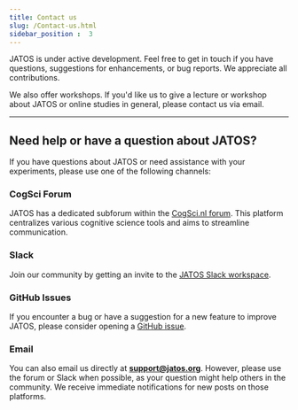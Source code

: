 ```yaml
---
title: Contact us
slug: /Contact-us.html
sidebar_position :  3
---
```


JATOS is under active development. Feel free to get in touch if you have questions, suggestions for enhancements, or bug reports. We appreciate all contributions.

We also offer workshops. If you'd like us to give a lecture or workshop about JATOS or online studies in general, please contact us via email.

---

## Need help or have a question about JATOS?

If you have questions about JATOS or need assistance with your experiments, please use one of the following channels:

### CogSci Forum

JATOS has a dedicated subforum within the [CogSci.nl forum](https://forum.cogsci.nl/categories/jatos). This platform centralizes various cognitive science tools and aims to streamline communication.

### Slack

Join our community by getting an invite to the [JATOS Slack workspace](https://communityinviter.com/apps/jatosworkspace/jatos-slack).

### GitHub Issues

If you encounter a bug or have a suggestion for a new feature to improve JATOS, please consider opening a [GitHub issue](https://github.com/JATOS/JATOS/issues).

### Email

You can also email us directly at **support@jatos.org**. However, please use the forum or Slack when possible, as your question might help others in the community. We receive immediate notifications for new posts on those platforms.
